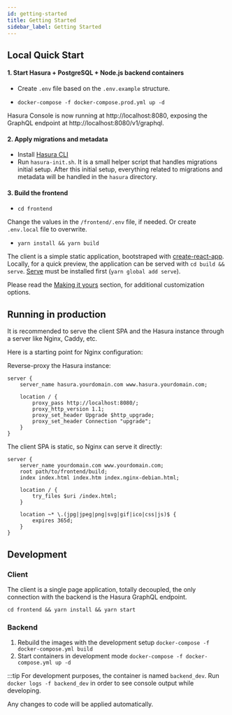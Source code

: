 ```yaml
---
id: getting-started
title: Getting Started
sidebar_label: Getting Started
---
```


## Local Quick Start

#### 1. Start Hasura + PostgreSQL + Node.js backend containers

- Create `.env` file based on the `.env.example` structure.

- `docker-compose -f docker-compose.prod.yml up -d`

Hasura Console is now running at http://localhost:8080, exposing the GraphQL endpoint at http://localhost:8080/v1/graphql.

#### 2. Apply migrations and metadata

- Install [Hasura CLI](https://hasura.io/docs/1.0/graphql/manual/hasura-cli/install-hasura-cli.html#install-hasura-cli)
- Run `hasura-init.sh`. It is a small helper script that handles migrations initial setup. After this initial setup, everything related to migrations and metadata will be handled in the `hasura` directory.

#### 3. Build the frontend

- `cd frontend`

Change the values in the `/frontend/.env` file, if needed. Or create `.env.local` file to overwrite.

- `yarn install && yarn build`

The client is a simple static application, bootstraped with [create-react-app](https://create-react-app.dev/). Locally, for a quick preview, the application can be served with `cd build && serve`. [Serve](https://www.npmjs.com/package/serve) must be installed first (`yarn global add serve`). 

Please read the [Making it yours](/docs/making-it-yours) section, for additional customization options.


## Running in production

It is recommended to serve the client SPA and the Hasura instance through a server like Nginx, Caddy, etc. 

Here is a starting point for Nginx configuration:


Reverse-proxy the Hasura instance:

```
server {
	server_name hasura.yourdomain.com www.hasura.yourdomain.com;

    location / {
        proxy_pass http://localhost:8080/;
        proxy_http_version 1.1;
        proxy_set_header Upgrade $http_upgrade;
        proxy_set_header Connection "upgrade";
    }
}
```

The client SPA is static, so Nginx can serve it directly:

```
server {
   	server_name yourdomain.com www.yourdomain.com;
	root path/to/frontend/build;
	index index.html index.htm index.nginx-debian.html;

	location / {
        try_files $uri /index.html;
	}

	location ~* \.(jpg|jpeg|png|svg|gif|ico|css|js)$ {
		expires 365d;
	}
}
```

## Development

### Client

The client is a single page application, totally decoupled, the only connection with the backend is the Hasura GraphQL endpoint.

`cd frontend && yarn install && yarn start`


### Backend

1. Rebuild the images with the development setup `docker-compose -f docker-compose.yml build`
2. Start containers in development mode `docker-compose -f docker-compose.yml up -d`

:::tip 
For development purposes, the container is named `backend_dev`. Run `docker logs -f backend_dev` in order to see console output while developing.

Any changes to code will be applied automatically. 